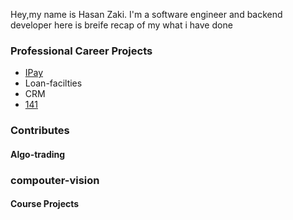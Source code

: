 Hey,my name is Hasan Zaki. I'm a software engineer and backend developer here is breife recap of my what i have done


### Professional Career Projects
- [IPay](https://github.com/Hasanzakii/Ipay.git)
- Loan-facilties
- CRM
- [141](https://141.ir/)


### Contributes


#### Algo-trading



### compouter-vision


#### Course Projects
